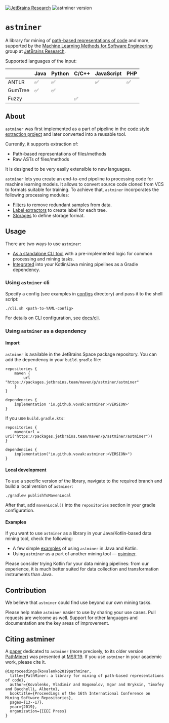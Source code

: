 [![JetBrains Research](https://jb.gg/badges/research.svg)](https://confluence.jetbrains.com/display/ALL/JetBrains+on+GitHub)
![astminer version](https://img.shields.io/badge/astminer-v0.7.0-blue)

# `astminer`
A library for mining of [path-based representations of code](https://arxiv.org/pdf/1803.09544.pdf) and more,
supported by the
[Machine Learning Methods for Software Engineering](https://research.jetbrains.org/groups/ml_methods)
group at [JetBrains Research](https://research.jetbrains.org).

Supported languages of the input:

|         | Java | Python | C/C++ | JavaScript | PHP |
|---------|------|--------|-------|------------|-----|
| ANTLR   | ✅    | ✅      |       | ✅          | ✅   |
| GumTree | ✅    | ✅      |       |            |     |
| Fuzzy   |      |        | ✅     |            |     |


## About
`astminer` was first implemented as a part of pipeline in the
[code style extraction project](https://arxiv.org/abs/2002.03997) and later converted into a reusable tool.

Currently, it supports extraction of:
* Path-based representations of files/methods
* Raw ASTs of files/methods

It is designed to be very easily extensible to new languages.

`astminer` lets you create an end-to-end pipeline to processing code for machine learning models.
It allows to convert source code cloned from VCS to formats suitable for training.
To achieve that, `astminer` incorporates the following processing modules:
- [Filters](./docs/filters.md) to remove redundant samples from data.
- [Label extractors](./docs/label_extractors.md) to create label for each tree.
- [Storages](./docs/storages.md) to define storage format.

## Usage
There are two ways to use `astminer`:

- [As a standalone CLI tool](#using-astminer-cli) with a pre-implemented logic for common processing and mining tasks.
- [Integrated](#using-astminer-as-a-dependency) into your Kotlin/Java mining pipelines as a Gradle dependency.

### Using `astminer` cli

Specify a config (see examples in [configs](./configs) directory) and pass it to the shell script:
```shell
./cli.sh <path-to-YAML-config>
```

For details on CLI configuration, see [docs/cli](./docs/cli.md).

### Using `astminer` as a dependency

#### Import

`astminer` is available in the JetBrains Space package repository. You can add the dependency in your `build.gradle` file:
```
repositories {
    maven {
        url "https://packages.jetbrains.team/maven/p/astminer/astminer"
    }
}

dependencies {
    implementation 'io.github.vovak:astminer:<VERSION>'
}
```

If you use `build.gradle.kts`:
```
repositories {
    maven(url = uri("https://packages.jetbrains.team/maven/p/astminer/astminer"))
}

dependencies {
    implementation("io.github.vovak:astminer:<VERSION>")
}
```

#### Local development

To use a specific version of the library, navigate to the required branch and build a local version of `astminer`:
```shell
./gradlew publishToMavenLocal
```
After that, add `mavenLocal()` into the `repositories` section in your gradle configuration.

#### Examples

If you want to use `astminer` as a library in your Java/Kotlin-based data mining tool, check the following:

* A few simple [examples](src/examples) of using `astminer` in Java and Kotlin.
* Using `astminer` as a part of another mining tool — [psiminer](https://github.com/JetBrains-Research/psiminer).

Please consider trying Kotlin for your data mining pipelines: from our experience, it is much better suited for data collection and transformation instruments than Java.

## Contribution

We believe that `astminer` could find use beyond our own mining tasks.

Please help make `astminer` easier to use by sharing your use cases. Pull requests are welcome as well.
Support for other languages and documentation are the key areas of improvement.

## Citing astminer

A [paper](https://zenodo.org/record/2595271) dedicated to `astminer` (more precisely, to its older version [PathMiner](https://github.com/vovak/astminer/tree/pathminer)) was presented at [MSR'19](https://2019.msrconf.org/). 
If you use `astminer` in your academic work, please cite it.
```
@inproceedings{kovalenko2019pathminer,
  title={PathMiner: a library for mining of path-based representations of code},
  author={Kovalenko, Vladimir and Bogomolov, Egor and Bryksin, Timofey and Bacchelli, Alberto},
  booktitle={Proceedings of the 16th International Conference on Mining Software Repositories},
  pages={13--17},
  year={2019},
  organization={IEEE Press}
}
```
